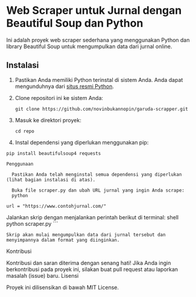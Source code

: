 # Web Scraper untuk Jurnal dengan Beautiful Soup dan Python

Ini adalah proyek web scraper sederhana yang menggunakan Python dan library Beautiful Soup untuk mengumpulkan data dari jurnal online.

## Instalasi

1. Pastikan Anda memiliki Python terinstal di sistem Anda. Anda dapat mengunduhnya dari [situs resmi Python](https://www.python.org/downloads/).

2. Clone repositori ini ke sistem Anda:
   ```shell
   git clone https://github.com/novinbukannopin/garuda-scrapper.git

3. Masuk ke direktori proyek:
   ```shell
   cd repo

4. Instal dependensi yang diperlukan menggunakan pip:
  ```shell
  pip install beautifulsoup4 requests

Penggunaan

    Pastikan Anda telah menginstal semua dependensi yang diperlukan (lihat bagian instalasi di atas).

    Buka file scraper.py dan ubah URL jurnal yang ingin Anda scrape:
    python

url = "https://www.contohjurnal.com/"
```

Jalankan skrip dengan menjalankan perintah berikut di terminal:
    shell
    python scraper.py
    ```

    Skrip akan mulai mengumpulkan data dari jurnal tersebut dan menyimpannya dalam format yang diinginkan.

Kontribusi

Kontribusi dan saran diterima dengan senang hati! Jika Anda ingin berkontribusi pada proyek ini, silakan buat pull request atau laporkan masalah (issue) baru.
Lisensi

Proyek ini dilisensikan di bawah MIT License.
